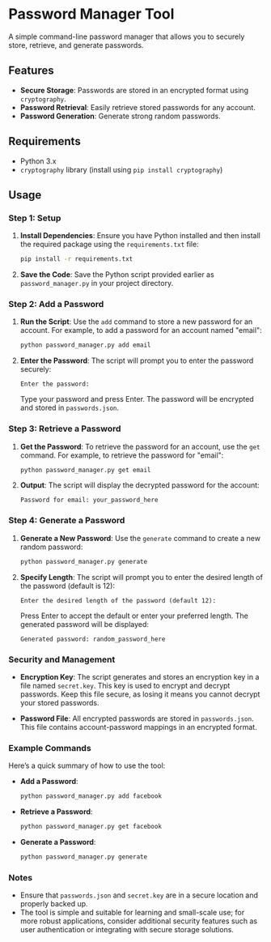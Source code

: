 # Password Manager Tool

A simple command-line password manager that allows you to securely store, retrieve, and generate passwords.

## Features

- **Secure Storage**: Passwords are stored in an encrypted format using `cryptography`.
- **Password Retrieval**: Easily retrieve stored passwords for any account.
- **Password Generation**: Generate strong random passwords.

## Requirements

- Python 3.x
- `cryptography` library (install using `pip install cryptography`)

## Usage 

### Step 1: Setup

1. **Install Dependencies**: Ensure you have Python installed and then install the required package using the `requirements.txt` file:

   ```bash
   pip install -r requirements.txt
   ```

2. **Save the Code**: Save the Python script provided earlier as `password_manager.py` in your project directory.

### Step 2: Add a Password

1. **Run the Script**: Use the `add` command to store a new password for an account. For example, to add a password for an account named "email":

   ```bash
   python password_manager.py add email
   ```

2. **Enter the Password**: The script will prompt you to enter the password securely:

   ```
   Enter the password:
   ```

   Type your password and press Enter. The password will be encrypted and stored in `passwords.json`.

### Step 3: Retrieve a Password

1. **Get the Password**: To retrieve the password for an account, use the `get` command. For example, to retrieve the password for "email":

   ```bash
   python password_manager.py get email
   ```

2. **Output**: The script will display the decrypted password for the account:

   ```
   Password for email: your_password_here
   ```

### Step 4: Generate a Password

1. **Generate a New Password**: Use the `generate` command to create a new random password:

   ```bash
   python password_manager.py generate
   ```

2. **Specify Length**: The script will prompt you to enter the desired length of the password (default is 12):

   ```
   Enter the desired length of the password (default 12): 
   ```

   Press Enter to accept the default or enter your preferred length. The generated password will be displayed:

   ```
   Generated password: random_password_here
   ```

### Security and Management

- **Encryption Key**: The script generates and stores an encryption key in a file named `secret.key`. This key is used to encrypt and decrypt passwords. Keep this file secure, as losing it means you cannot decrypt your stored passwords.

- **Password File**: All encrypted passwords are stored in `passwords.json`. This file contains account-password mappings in an encrypted format.

### Example Commands

Here’s a quick summary of how to use the tool:

- **Add a Password**:

  ```bash
  python password_manager.py add facebook
  ```

- **Retrieve a Password**:

  ```bash
  python password_manager.py get facebook
  ```

- **Generate a Password**:

  ```bash
  python password_manager.py generate
  ```

### Notes

- Ensure that `passwords.json` and `secret.key` are in a secure location and properly backed up.
- The tool is simple and suitable for learning and small-scale use; for more robust applications, consider additional security features such as user authentication or integrating with secure storage solutions.
